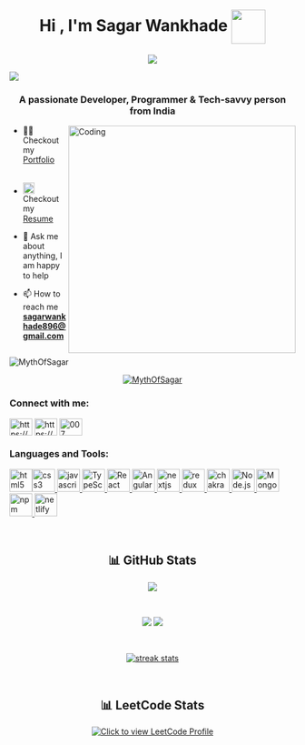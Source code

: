 <h1 align="center">Hi , I'm Sagar Wankhade <a href="#"><img width="60" height="60" align="center"
  src="https://media.tenor.com/fFWcjOYqpWMAAAAM/jasgagger-jason.gif"></a> </h1>

<p align="center">
  <a href="#">
<img src="https://readme-typing-svg.herokuapp.com?size=26&duration=2500&lines=Software+Engineer;fullstack+developer">
</a>
</p>
<a href="#">
<img src="https://blog.postman.com/wp-content/uploads/2019/01/platform.png"></a>

<h3 align="center">A passionate Developer, Programmer & Tech-savvy person from India</h3>

<img align="right" alt="Coding" width="400"
src="https://i.pinimg.com/originals/5a/ab/23/5aab239aeaf861b629f3eac134d6bf74.gif">



<!-- Portfolio -->
- 👨‍💻 Checkout my [Portfolio](https://MythOfSagar.github.io) &nbsp; <img width="15"
src="https://i.gifer.com/origin/b3/b34dc1592ae8556da933835c0d532738_w200.webp">


<!-- Resume -->
- <img width="20"
src="https://user-images.githubusercontent.com/66555692/190847273-1a125e30-6bb9-4221-916f-47ef6d774f58.png"> Checkout
my [Resume](https://drive.google.com/file/d/1fNp6Hs_BnTyJ8irjtbHlPhkTkV_qJxzC/view?usp=sharing)&nbsp; <img width="15"
src="https://i.gifer.com/origin/b3/b34dc1592ae8556da933835c0d532738_w200.webp">





- 💬 Ask me about anything, I am happy to help <img width="15"
src="https://i.gifer.com/origin/b3/b34dc1592ae8556da933835c0d532738_w200.webp">
- 📫 How to reach me **sagarwankhade896@gmail.com** <img width="15"
src="https://i.gifer.com/origin/b3/b34dc1592ae8556da933835c0d532738_w200.webp">

<p align="left"> <img src="https://komarev.com/ghpvc/?username=MythOfSagar&label=Profile%20views&color=0e75b6&style=flat"
  alt="MythOfSagar" /> </p>

<p align="center"> <a href="#"><img src="https://github-profile-trophy.vercel.app/?username=MythOfSagar&theme=algolia"
  alt="MythOfSagar" /></a> </p>

<h3 align="left">Connect with me:</h3>
<p align="left">
<a href="https://www.linkedin.com/in/MythOfSagar/" target="_blank"><img align="center"
     src="https://raw.githubusercontent.com/rahuldkjain/github-profile-readme-generator/master/src/images/icons/Social/linked-in-alt.svg"
     alt="https://www.linkedin.com/in/MythOfSagar/" height="30" width="40" /></a>
<a href="https://instagram.com/MythOfSagar" target="_blank"><img align="center"
     src="https://raw.githubusercontent.com/rahuldkjain/github-profile-readme-generator/master/src/images/icons/Social/instagram.svg"
     alt="https://www.instagram.com" height="30" width="40" /></a>
<a href="https://www.leetcode.com/GitAddSagar" target="_blank"><img align="center"
     src="https://raw.githubusercontent.com/rahuldkjain/github-profile-readme-generator/master/src/images/icons/Social/leet-code.svg"
     alt="007" height="30" width="40" /></a>
</p>

<h3 align="left">Languages and Tools:</h3>
<p align="left">
  <a href="#">
<img src="https://user-images.githubusercontent.com/25181517/192158954-f88b5814-d510-4564-b285-dff7d6400dad.png"
  alt="html5" width="40" height="40" /><img
  src="https://user-images.githubusercontent.com/25181517/183898674-75a4a1b1-f960-4ea9-abcb-637170a00a75.png"
  alt="css3" width="40" height="40" />
<img src="https://user-images.githubusercontent.com/25181517/117447155-6a868a00-af3d-11eb-9cfe-245df15c9f3f.png"
  alt="javascript" width="40" height="40" />
<img src="https://profilinator.rishav.dev/skills-assets/typescript-original.svg" alt="TypeScript" width="40"
  height="40" />
<img src="https://profilinator.rishav.dev/skills-assets/react-original-wordmark.svg" alt="React" width="40"
  height="40" />
    <img src="https://upload.wikimedia.org/wikipedia/commons/thumb/c/cf/Angular_full_color_logo.svg/1200px-Angular_full_color_logo.svg.png" alt="Angular" width="40"
  height="40" />
<img src="https://www.rlogical.com/wp-content/uploads/2021/08/Rlogical-Blog-Images-thumbnail.png" alt="nextjs"
  width="40" height="40" />
<img src="https://user-images.githubusercontent.com/25181517/187896150-cc1dcb12-d490-445c-8e4d-1275cd2388d6.png"
  alt="redux" width="40" height="40" />
<img src="https://user-images.githubusercontent.com/25181517/190887639-d0ba4ec9-ddbe-45dd-bea1-4db83846503e.png"
  alt="chakra" width="40" height="40" />
<img src="https://profilinator.rishav.dev/skills-assets/nodejs-original-wordmark.svg" alt="Node.js" width="40"
  height="40" />
<img src="https://profilinator.rishav.dev/skills-assets/mongodb-original-wordmark.svg" alt="MongoDB" width="40"
  height="40" />
<img src="https://user-images.githubusercontent.com/25181517/121401671-49102800-c959-11eb-9f6f-74d49a5e1774.png"
  alt="npm" width="40" height="40" />

<img src="https://skillicons.dev/icons?i=netlify" alt="netlify" width="40" height="40" />
</a>
</p>
<br />

<h2 align="center"> 📊 GitHub Stats</h2>
<p align="center">
  <a href="#">
<img
  src="http://github-profile-summary-cards.vercel.app/api/cards/profile-details?username=MythOfSagar&theme=solarized_dark">
</a>
</p>
<br />
<p align="center">
  <a href="#">
<img
  src="http://github-profile-summary-cards.vercel.app/api/cards/most-commit-language?username=MythOfSagar&theme=solarized_dark"></a>
  <a href="#"><img src="http://github-profile-summary-cards.vercel.app/api/cards/stats?username=MythOfSagar&theme=solarized_dark"></a>

</p>
<br />
<p align="center">
  <a href="#">
<img alt="streak stats"
  src="https://github-readme-streak-stats.herokuapp.com/?user=MythOfSagar&theme=nord"></a>
</p>
<br />
<h2 align="center">📊 LeetCode Stats</h2>
<p align="center">
<a href="https://www.leetcode.com/GitAddSagar" target="_blank"><img title="Click to view LeetCode Profile"
     align="center" src="https://leetcard.jacoblin.cool/GitAddSagar?theme=nord" /></a>
</p>

